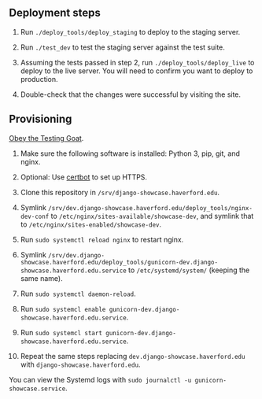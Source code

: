 ## Deployment steps
1. Run `./deploy_tools/deploy_staging` to deploy to the staging server.

2. Run `./test_dev` to test the staging server against the test suite.

3. Assuming the tests passed in step 2, run `./deploy_tools/deploy_live` to deploy to the live server. You will need to confirm you want to deploy to production.

4. Double-check that the changes were successful by visiting the site.

## Provisioning
[Obey the Testing Goat](https://www.obeythetestinggoat.com/book/chapter_making_deployment_production_ready.html).

1. Make sure the following software is installed: Python 3, pip, git, and nginx.

2. Optional: Use [certbot](https://certbot.eff.org/) to set up HTTPS.

3. Clone this repository in `/srv/django-showcase.haverford.edu`.

4. Symlink `/srv/dev.django-showcase.haverford.edu/deploy_tools/nginx-dev-conf` to `/etc/nginx/sites-available/showcase-dev`, and symlink that to `/etc/nginx/sites-enabled/showcase-dev`.

5. Run `sudo systemctl reload nginx` to restart nginx.

6. Symlink `/srv/dev.django-showcase.haverford.edu/deploy_tools/gunicorn-dev.django-showcase.haverford.edu.service` to `/etc/systemd/system/` (keeping the same name).

7. Run `sudo systemctl daemon-reload`.

8. Run `sudo systemcl enable gunicorn-dev.django-showcase.haverford.edu.service`.

9. Run `sudo systemcl start gunicorn-dev.django-showcase.haverford.edu.service`.

10. Repeat the same steps replacing `dev.django-showcase.haverford.edu` with `django-showcase.haverford.edu`.

You can view the Systemd logs with `sudo journalctl -u gunicorn-showcase.service`.

